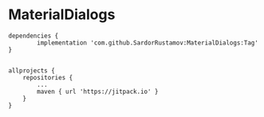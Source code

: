 # MaterialDialogs

	dependencies {
	        implementation 'com.github.SardorRustamov:MaterialDialogs:Tag'
	}
  
  
  	allprojects {
		repositories {
			...
			maven { url 'https://jitpack.io' }
		}
	}
